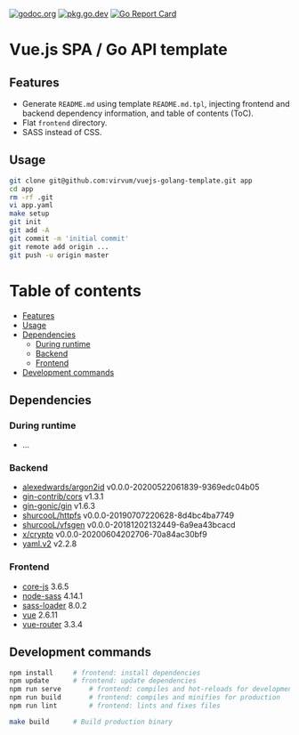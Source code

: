 <!--
	!!! DO NOT EDIT THIS FILE. THIS FILE HAS BEEN AUTOMATICALLY GENERATED USING THE COMMAND `make readme`.
	!!! EDIT README.md.tpl INSTEAD, THEN RUN `make readme` TO GENERATE THE FILE README.md.
-->

[![godoc.org](https://img.shields.io/badge/godoc-reference-blue.svg?style=flat-square)](https://godoc.org/github.com/virvum/vuejs-golang-template)
[![pkg.go.dev](https://img.shields.io/badge/go.dev-reference-007d9c?logo=go&logoColor=white&style=flat-square)](https://pkg.go.dev/github.com/virvum/vuejs-golang-template?tab=doc)
[![Go Report Card](https://goreportcard.com/badge/github.com/virvum/vuejs-golang-template)](https://goreportcard.com/report/github.com/virvum/vuejs-golang-template)

# Vue.js SPA / Go API template

## Features

* Generate `README.md` using template `README.md.tpl`, injecting frontend and backend dependency information, and table of contents (ToC).
* Flat `frontend` directory.
* SASS instead of CSS.

## Usage

```sh
git clone git@github.com:virvum/vuejs-golang-template.git app
cd app
rm -rf .git
vi app.yaml
make setup
git init
git add -A
git commit -m 'initial commit'
git remote add origin ...
git push -u origin master
```

# Table of contents

* [Features](#features)
* [Usage](#usage)
* [Dependencies](#dependencies)
  * [During runtime](#during-runtime)
  * [Backend](#backend)
  * [Frontend](#frontend)
* [Development commands](#development-commands)

## Dependencies

### During runtime

* ...

### Backend

* [alexedwards/argon2id](https://github.com/alexedwards/argon2id) v0.0.0-20200522061839-9369edc04b05
* [gin-contrib/cors](https://github.com/gin-contrib/cors) v1.3.1
* [gin-gonic/gin](https://github.com/gin-gonic/gin) v1.6.3
* [shurcooL/httpfs](https://github.com/shurcooL/httpfs) v0.0.0-20190707220628-8d4bc4ba7749
* [shurcooL/vfsgen](https://github.com/shurcooL/vfsgen) v0.0.0-20181202132449-6a9ea43bcacd
* [x/crypto](https://golang.org/x/crypto) v0.0.0-20200604202706-70a84ac30bf9
* [yaml.v2](https://gopkg.in/yaml.v2) v2.2.8

### Frontend

* [core-js](https://npmjs.com/package/core-js) 3.6.5
* [node-sass](https://npmjs.com/package/node-sass) 4.14.1
* [sass-loader](https://npmjs.com/package/sass-loader) 8.0.2
* [vue](https://npmjs.com/package/vue) 2.6.11
* [vue-router](https://npmjs.com/package/vue-router) 3.3.4

## Development commands

```sh
npm install		# frontend: install dependencies
npm update		# frontend: update dependencies
npm run serve		# frontend: compiles and hot-reloads for development
npm run build		# frontend: compiles and minifies for production
npm run lint		# frontend: lints and fixes files

make build		# Build production binary
```
